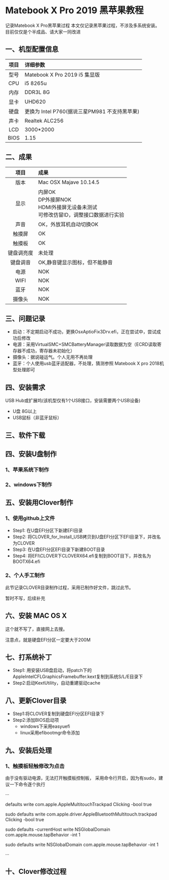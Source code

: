# Matebook X Pro 2019 黑苹果教程

记录Matebook X Pro黑苹果过程
本文仅记录黑苹果过程，不涉及多系统安装。
目前仅仅是个半成品、请大家一同改进

## 一、机型配置信息
| 项目 | 详细参数|
| :--: | :-------------------- |
| 型号 | Matebook X Pro 2019 i5 集显版   |
| CPU  | i5 8265u |
|内存| DDR3L 8G|
| 显卡 | UHD620|
| 硬盘 | 更换为 Intel P760(据说三星PM981 不支持黑苹果)|
| 声卡 | Realtek ALC256 |
|LCD| 3000*2000|
|BIOS|1.15|
## 二、成果
| 项目 | 成果|
| :--: | :-------------------- |
| 版本 | Mac OSX Majave 10.14.5
| 显示   | 内屏OK<BR>DP外接屏NOK<BR>HDMI外接屏无设备未测试<BR>可修改仿冒ID，调整接口数据进行实验 |
| 声音   | OK，外放耳机自动切换OK |
| 触摸屏 | OK |
| 触摸板 | OK |
| 键盘调亮度 | 未处理 |
| 键盘调音| OK,静音键显示图标，但不能静音 |
| 电源   | NOK |
| WIFI  | NOK |
| 蓝牙   | NOK|
| 摄像头 | NOK |
## 三、问题记录
- 启动：不定期启动不成功，更换OsxAptioFix3Drv.efi，正在尝试中，尝试成功后修改
- 电源：采用VirtualSMC+SMCBatteryManager读取数据为空（ECRD读取寄存器不成功，寄存器未初始化）
- 摄像头：据说碰运气。个人无用不再处理
- 蓝牙：个人使用usb蓝牙适配器，不处理，猜测参照 Matebook X pro 2018机型处理即可
## 四、安装需求
USB Hub或扩展坞(该机型仅有1个USB接口，安装需要两个USB设备)
- U盘 8G以上
- USB鼠标（非蓝牙鼠标）

## 三、软件下载

## 四、安装U盘制作
### 1、苹果系统下制作
### 2、windows下制作

## 五、安装用Clover制作
### 1、使用github上文件
  - Step1: 在U盘EFI分区下新建EFI目录
  - Step2: 将CLOVER_for_Install_USB拷贝到U盘EFI分区下EFI目录下，并改名为CLOVER
  - Step3: 在U盘EFI分区EFI目录下新建BOOT目录
  - Step4: 将EFI\CLOVER下CLOVERX64.efi复制到BOOT目下，并改名为BOOTX64.efi
### 2、个人手工制作
此节记录CLOVER目录制作过程，采用已制作好文件，跳过此节。

暂时不写，后续补充
## 六、安装 MAC OS X
这个就不写了，直接网上去搜。

注意点，就是硬盘EFI分区一定要大于200M
## 七、打系统补丁
- Step1: 用安装USB盘启动，将patch下的AppleIntelCFLGraphicsFramebuffer.kext复制到系统S/L/E目录下
-  Step2:启动KextUtility，自动重建驱动cache
## 八、更新Clover目录
- Step1:将CLOVER复制到硬盘EFI分区EFI目录下
- Step2:添加BIOS启动项
  - windows下采用easyuefi
  - linux采用efibootmgr命令添加
## 九、安装后处理
### 1、触摸板轻触修改为点击
由于没有驱动电源，无法打开触摸板控制板，
采用命令行开启，因为有sudo，建议一下命令逐个执行

···

defaults write com.apple.AppleMultitouchTrackpad Clicking -bool true

sudo defaults write com.apple.driver.AppleBluetoothMultitouch.trackpad Clicking -bool true

sudo defaults -currentHost write NSGlobalDomain com.apple.mouse.tapBehavior -int 1

sudo defaults write NSGlobalDomain com.apple.mouse.tapBehavior -int 1

···
## 十、Clover修改过程
